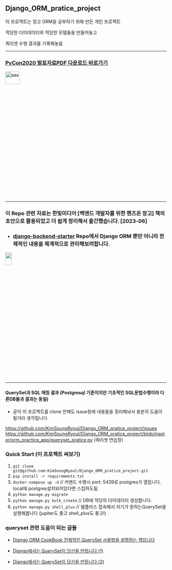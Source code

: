 ## Django_ORM_pratice_project


이 프로젝트는 장고 ORM을 공부하기 위해 만든 개인 프로젝트

적당한 더미데이터와 적당한 모델들을 만들어놓고 

쿼리셋 수행 결과를 기록해놓음

---
### [PyCon2020 발표자료PDF 다운로드 바로가기](https://github.com/KimSoungRyoul/PyCon2020-DjangoORM/issues/7)
<img alt="aaa" src="https://github.com/KimSoungRyoul/PyCon2020-DjangoORM/assets/24240623/525a1040-48a7-449a-b312-ac56ab5e59d9" width="30%" height="10%">




---

### 이 Repo 관련 자료는 한빛미디어 [백엔드 개발자를 위한 핸즈온 장고] 책의 초안으로 활용되었고 더 쉽게 정리해서 출간했습니다. [2023-06]
* ### [django-backend-starter](https://github.com/KimSoungRyoul/django-backend-starter) Repo에서 Django ORM 뿐만 아니라 전체적인 내용을 체계적으로 관리해보려합니다.
<img src="https://github.com/KimSoungRyoul/Django_ORM_pratice_project/assets/24240623/c4df85f5-92ac-4d78-bbbd-fea7de72aea4" width="20%" height="10%">


---


#### QuerySet과 SQL 매칭 결과 (Postgresql 기준이지만 기초적인 SQL문법수행이라 다른DB들과 결과는 동일)
* 굳이 이 프로젝트를 clone 안해도 issue창에 내용들을 정리해놔서 충분히 도움이 될거라 생각됩니다.

https://github.com/KimSoungRyoul/Django_ORM_pratice_project/issues
https://github.com/KimSoungRyoul/Django_ORM_pratice_project/blob/master/orm_practice_app/queryset_pratice.py  (쿼리셋 연습장)


### Quick Start (이 프로젝트 써보기) 

1. `git clone git@github.com:KimSoungRyoul/Django_ORM_pratice_project.git`
2. `pip install -r requirements.txt`
3. `docker-compose up -d`  // 커맨드 수행시 port: 5439로 postgres가 열립니다. local에 postgres설치되어있다면 스킵하도됨 
4. `python manage.py migrate`
5. `python manage.py bulk_create` // DB에 적당히 더미데이터 생성합니다.
6. `python manage.py shell_plus` // 쉘플러스 접속해서 자기가 원하는QuerySet을 실행해봅니다 (jupiter도 좋고 shell_plus도 좋고!)



### queryset 관련 도움이 되는 글들

* [Django ORM CookBook 전체적인 QuerySet 사용법을 설명하는 책입니다](https://books.agiliq.com/projects/django-orm-cookbook/en/latest/)  


* [Django에서는 QuerySet이 당신을 만듭니다 (1)](https://medium.com/deliverytechkorea/django-queryset-1-14b0cc715eb7)

* [Django에서는 QuerySet이 당신을 만듭니다 (2)](https://medium.com/deliverytechkorea/django%EC%97%90%EC%84%9C%EB%8A%94-queryset%EC%9D%B4-%EB%8B%B9%EC%8B%A0%EC%9D%84-%EB%A7%8C%EB%93%AD%EB%8B%88%EB%8B%A4-2-5f6f8c6cd7e3)



